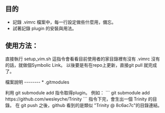 目的
--------
* 記錄 .vimrc 檔案中，每一行設定做些什麼用，備忘。
* 試著記錄 plugin 的安裝與用法。

使用方法：
--------
<p>
直接執行 setup_vim.sh 
這指令會看看目前使用者的家目錄裡有沒有 .vimrc
沒有的話，就做個Symbolic Link。
以後要是有在repo上更新，直接git pull 就完成了。
</p>
檔案說明
--------
* .gitmodules 
<p>
   利用 git submodule add 指令取得plugin。
   例如： 
   ```
   git submodule add https://github.com/wesleyche/Trinity
   ```
   指令下完，會生出一個 Trinity 的目錄。
   在 git push 之後，github 看到的是類似 "Trinity @ 8c6ac7c"的目錄連結。
</p>
